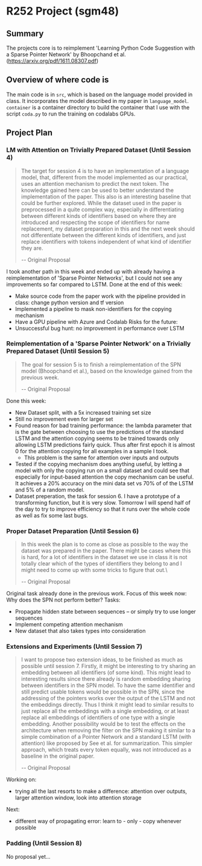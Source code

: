 # R252 Project (sgm48)

## Summary
The projects core is to reimplement 'Learning Python Code Suggestion with a Sparse Pointer Network' by Bhoopchand et al. (https://arxiv.org/pdf/1611.08307.pdf)
## Overview of where code is
The main code is in `src`, which is based on the language model provided in class.
It incorporates the model described in my paper in `language_model`.
`container` is a container directory to build the container that I use with the script `coda.py` to run the training on codalabs GPUs.

## Project Plan
### LM with Attention on Trivially Prepared Dataset (Until Session 4)
> The target for session 4 is to have an implementation of a language model, that, different from the model implemented as our practical, uses an attention mechanism to predict the next token. The knowledge gained here can be used to better understand the implementation of the paper. This also is an interesting baseline that could be further explored.
> While the dataset used in the paper is preprocessed in a quite complex way, especially in differentiating between different kinds of identifiers based on where they are introduced and respecting the scope of identifiers for name replacement, my dataset preparation in this and the next week should not differentiate between the different kinds of identifiers, and just replace identifiers with tokens independent of what kind of identifier they are.
>
> -- Original Proposal

I took another path in this week and ended up with already having a reimplementation of 'Sparse Pointer Networks', but I could not see any improvements so far compared to LSTM.
Done at the end of this week:
- Make source code from the paper work with the pipeline provided in class: change python version and tf version
- Implemented a pipeline to mask non-identifiers for the copying mechanism
- Have a GPU pipeline with Azure and Codalab
Risks for the future:
- Unsuccessful bug hunt: no improvement in performance over LSTM

### Reimplementation of a 'Sparse Pointer Network' on a Trivially Prepared Dataset (Until Session 5)
> The goal for session 5 is to finish a reimplementation of the SPN model (Bhoopchand et al.), based on the knowledge gained from the previous week. 
>
> -- Original Proposal

Done this week:
- New Dataset split, with a 5x increased training set size
- Still no improvement even for larger set
- Found reason for bad training performance: the lambda parameter that is the gate between choosing to use the predictions of the standard LSTM and the attention copying seems to be trained towards only allowing LSTM predictions fairly quick. Thus after first epoch it is almost 0 for the attention copying for all examples in a sample I took.
    - This problem is the same for attention over inputs and outputs
- Tested if the copying mechanism does anything useful, by letting a model with only the copying run on a small dataset and could see that especially for input-based attention the copy mechanism can be useful. It achieves a 20% accuracy on the mini data set vs 70% of of the LSTM and 5% of a random model.
- Dataset preperation, the task for session 6. I have a prototype of a transforming function, but it is very slow. Tomorrow I will spend half of the day to try to improve efficiency so that it runs over the whole code as well as fix some last bugs.

### Proper Dataset Preparation (Until Session 6)
> In this week the plan is to come as close as possible to the way the dataset was prepared in the paper. There might be cases where this is hard, for a lot of identifiers in the dataset we use in class it is not totally clear which of the types of identifiers they belong to and I  might need to come up with some tricks to figure that out.\\
>
> -- Original Proposal

Original task already done in the previous work. Focus of this week now: Why does the SPN not perform better?
Tasks:
- Propagate hidden state between sequences – or simply try to use longer sequences
- Implement competing attention mechanism
- New dataset that also takes types into consideration

### Extensions and Experiments (Until Session 7)
> I want to propose two extension ideas, to be finished as much as possible until session 7.
> Firstly, it might be interesting to try sharing an embedding between all identifiers (of some kind). This might lead to interesting results since there already is random embedding sharing between identifiers in the SPN model. To have the same identifier and still predict usable tokens would be possible in the SPN, since the addressing of the pointers works over the output of the LSTM and not the embeddings directly. Thus I think it might lead to similar results to just replace all the embeddings with a single embedding, or at least replace all embeddings of identifiers of one type with a single embedding.
> Another possibility would be to test the effects on the architecture when removing the filter on the SPN making it similar to a simple combination of a Pointer Network and a standard LSTM (with attention) like proposed by See et al. for summarization. This simpler approach, which treats every token equally, was not introduced as a baseline in the original paper.
>
> -- Original Proposal

Working on:
- trying all the last resorts to make a difference: attention over outputs, larger attention window, look into attention storage

Next:
- different way of propagating error: learn to - only - copy whenever possible

### Padding (Until Session 8)
No proposal yet...
